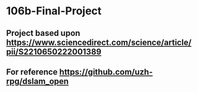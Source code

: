 # 106b-Final-Project

## Project based upon https://www.sciencedirect.com/science/article/pii/S2210650222001389
## For reference https://github.com/uzh-rpg/dslam_open
